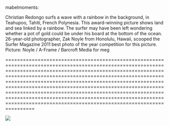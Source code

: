 <!--
id: 16464238523
link: http://tumblr.atmos.org/post/16464238523/mabelmoments-christian-redongo-surfs-a-wave
slug: mabelmoments-christian-redongo-surfs-a-wave
date: Wed Jan 25 2012 06:28:00 GMT-0800 (PST)
publish: 2012-01-025
tags: 
title: mabelmoments:

Christian Redongo surfs a wave with a rainbow in the background, in Teahupoo, Tahiti, French Polynesia. This award-winning picture shows land and sea linked by a rainbow. The surfer may have been left wondering whether a pot of gold could be under his board at the bottom of the ocean. 26-year-old photographer, Zak Noyle from Honolulu, Hawaii, scooped the Surfer Magazine 2011 best photo of the year competition for this picture. Picture: Noyle / A-Frame / Barcroft Media
for meg

-->


mabelmoments:

Christian Redongo surfs a wave with a rainbow in the background, in Teahupoo, Tahiti, French Polynesia. This award-winning picture shows land and sea linked by a rainbow. The surfer may have been left wondering whether a pot of gold could be under his board at the bottom of the ocean. 26-year-old photographer, Zak Noyle from Honolulu, Hawaii, scooped the Surfer Magazine 2011 best photo of the year competition for this picture. Picture: Noyle / A-Frame / Barcroft Media
for meg

================================================================================================================================================================================================================================================================================================================================================================================================================================================================================================================

![](http://25.media.tumblr.com/tumblr_lycr8gSLrh1qz7tiao1_1280.jpg)

